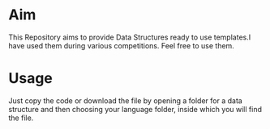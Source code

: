 
# Aim

This Repository aims to provide Data Structures ready to use templates.I have used them during various competitions. Feel free to use them.

# Usage

Just copy the code or download the file by opening a folder for a data structure and then choosing your language folder, inside which you will find the file.
